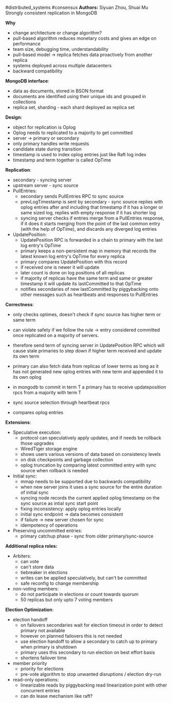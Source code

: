 #distributed_systems #consensus 
**Authors:** Siyuan Zhou, Shuai Mu
Strongly consistent replication in MongoDB

**Why**
- change architecture or change algorithm?
- pull-based algorithm reduces monetary costs and gives an edge on performance
- team size, debugging time, understandability
- pull-based model -> replica fetches data proactively from another replica
- systems deployed across multiple datacenters
- backward compatibility

**MongoDB interface**:
- data as documents, stored in BSON format
- documents are identified using their unique ids and grouped in collections
- replica set, sharding - each shard deployed as replica set


**Design**:
- object for replication is Oplog
- Oplog needs to replicated to a majority to get committed
- server -> primary or secondary
- only primary handles write requests
- candidate state during transition
- timestamp is used to index oplog entries just like Raft log index
- timestamp and term together is called OpTime



**Replication**:
- secondary - syncing server
- upstream server - sync source
- PullEntries:
	- secondary sends PullEntries RPC to sync source
	- prevLogTimestamp is sent by secondary - sync source replies with oplog entries after and including that timestamp if it has a longer or same sized log, replies with empty response if it has shorter log
	- syncing server checks if entries merge from a PullEntries response, if it does it starts merging from the point of the last common entry (with the help of OpTime), and discards any diverged log entries
- UpdatePosition:
	- UpdatePosition RPC is forwarded in a chain to primary with the last log entry's OpTime
	- primary keeps a non-persistent map in memory that records the latest known log entry's OpTime for every replica
	- primary compares UpdatePosition with this record
	- if received one is newer it will update
	- later count is done on log positions of all replicas
	- if majority of replicas have the same term and same or greater timestamp it will update its lastCommitted to that OpTime
	- notifies secondaries of new lastCommitted by piggybacking onto other messages such as heartbeats and responses to PullEntries

**Correctness**:
- only checks optimes, doesn't check if sync source has higher term or same term
- can violate safety if we follow the rule -> entry considered committed once replicated on a majority of servers.
- therefore send term of syncing server in UpdatePosition RPC which will cause stale primaries to step down if higher term received and update its own term
- primary can also fetch data from replicas of lower terms as long as it has not generated new oplog entries with new term and appended it to its own oplog
- in mongodb to commit in term T a primary has to receive updateposition rpcs from a majority with term T 


- sync source selection through heartbeat rpcs
- compares oplog entries




**Extensions**:

- Speculative execution:
	- protocol can speculatively apply updates, and if needs be rollback those upgrades
	- WiredTiger storage engine
	- shows users various versions of data based on consistency levels
	- on disk checkpoints and garbage collection
	- oplog truncation by comparing latest committed entry with sync source when rollback is needed
- Initial sync:
	- mmap needs to be supported due to backwards compatibility
	- when new server joins it uses a sync source for the entire duration of initial sync
	- syncing node records the current applied oplog timestamp on the sync source as intial sync start point
	- fixing inconsistency: apply oplog entries locally
	- initial sync endpoint -> data becomes consistent
	- if failure -> new server chosen for sync
	- idempotency of operations
- Preserving uncommitted entries:
	- primary catchup phase - sync from older primary/sync-source

**Additional replica roles:**
- Arbiters:
	- can vote
	- can't store data
	- tiebreaker in elections
	- writes can be applied speculatively, but can't be committed
	- safe reconfig to change membership
- non-voting members:
	- do not participate in elections or count towards quorum
	- 50 replicas but only upto 7 voting members


**Election Optimization**:
- election handoff
	- on failovers secondaries wait for election timeout in order to detect primary not available
	- however on planned failovers this is not needed
	- use election handoff to allow a secondary to catch up to primary when primary is shutdown
	- primary uses this secondary to run election on best effort basis
	- shortens failover time
- member priority
	- priority for elections
	- pre-vote algorithm to stop unwanted disruptions / election dry-run
- read-only operations:
	- linearizable reads by piggybacking read linearization point with other concurrent entries
	- can do lease mechanism like raft?


